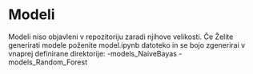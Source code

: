 # Modeli

Modeli niso objavleni v repozitoriju zaradi njihove velikosti.
Če Želite generirati modele poženite model.ipynb datoteko in se bojo zgenerirai v vnaprej definirane direktorije:
-models_NaiveBayas
-models_Random_Forest
